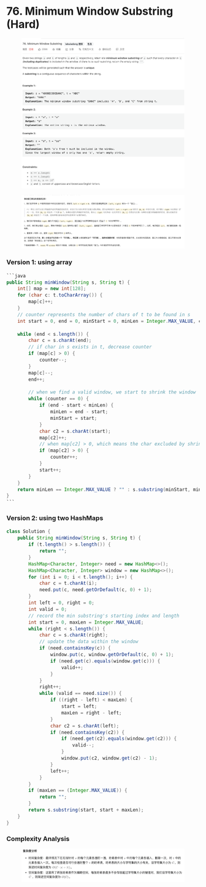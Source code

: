 # 76. Minimum Window Substring (Hard)

<figure><img src="../../../.gitbook/assets/image (152).png" alt=""><figcaption></figcaption></figure>

<figure><img src="../../../.gitbook/assets/image (153).png" alt=""><figcaption></figcaption></figure>

### Version 1: using array

````java
```java
public String minWindow(String s, String t) {
    int[] map = new int[128];
    for (char c: t.toCharArray()) {
        map[c]++;
    }
    // counter represents the number of chars of t to be found in s
    int start = 0, end = 0, minStart = 0, minLen = Integer.MAX_VALUE, counter = t.length();

    while (end < s.length()) {
        char c = s.charAt(end);
        // if char in s exists in t, decrease counter
        if (map[c] > 0) {
            counter--;
        }
        map[c]--;
        end++;

        // when we find a valid window, we start to shrink the window
        while (counter == 0) {
            if (end - start < minLen) {
                minLen = end - start;
                minStart = start;
            }
            char c2 = s.charAt(start);
            map[c2]++;
            // when map[c2] > 0, which means the char excluded by shrinking the window exists in t, and we need that char in the current window, so increase counter
            if (map[c2] > 0) {
                counter++;
            }
            start++;
        }
    }
    return minLen == Integer.MAX_VALUE ? "" : s.substring(minStart, minStart + minLen);
}
```
````



### Version 2: using two HashMaps

```java
class Solution {
    public String minWindow(String s, String t) {
        if (t.length() > s.length()) {
            return "";
        }
        HashMap<Character, Integer> need = new HashMap<>();
        HashMap<Character, Integer> window = new HashMap<>();
        for (int i = 0; i < t.length(); i++) {
            char c = t.charAt(i);
            need.put(c, need.getOrDefault(c, 0) + 1);
        }
        int left = 0, right = 0;
        int valid = 0;
        // record the min substring's starting index and length
        int start = 0, maxLen = Integer.MAX_VALUE;
        while (right < s.length()) {
            char c = s.charAt(right);
            // update the data within the window
            if (need.containsKey(c)) {
                window.put(c, window.getOrDefault(c, 0) + 1);
                if (need.get(c).equals(window.get(c))) {
                    valid++;
                }
            }
            right++;
            while (valid == need.size()) {
                if ((right - left) < maxLen) {
                    start = left;
                    maxLen = right - left;
                }
                char c2 = s.charAt(left);
                if (need.containsKey(c2)) {
                    if (need.get(c2).equals(window.get(c2))) {
                        valid--;
                    }
                    window.put(c2, window.get(c2) - 1);
                }
                left++;
            }
        }
        if (maxLen == (Integer.MAX_VALUE)) {
            return "";
        }
        return s.substring(start, start + maxLen);
    }
}
```

### Complexity Analysis

<figure><img src="../../../.gitbook/assets/image (17).png" alt=""><figcaption></figcaption></figure>
